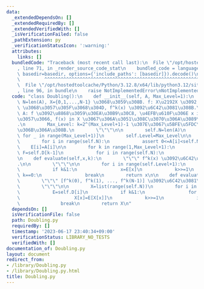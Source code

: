 ```yaml
---
data:
  _extendedDependsOn: []
  _extendedRequiredBy: []
  _extendedVerifiedWith: []
  _isVerificationFailed: false
  _pathExtension: py
  _verificationStatusIcon: ':warning:'
  attributes:
    links: []
  bundledCode: "Traceback (most recent call last):\n  File \"/opt/hostedtoolcache/Python/3.12.8/x64/lib/python3.12/site-packages/onlinejudge_verify/documentation/build.py\"\
    , line 71, in _render_source_code_stat\n    bundled_code = language.bundle(stat.path,\
    \ basedir=basedir, options={'include_paths': [basedir]}).decode()\n          \
    \         ^^^^^^^^^^^^^^^^^^^^^^^^^^^^^^^^^^^^^^^^^^^^^^^^^^^^^^^^^^^^^^^^^^^^^^^^^^^^^^^^^\n\
    \  File \"/opt/hostedtoolcache/Python/3.12.8/x64/lib/python3.12/site-packages/onlinejudge_verify/languages/python.py\"\
    , line 96, in bundle\n    raise NotImplementedError\nNotImplementedError\n"
  code: "class Doubling():\n    def __init__(self, A, Max_Level=1):\n        \"\"\"\
    \ N=len(A), X={0,1,...,N-1} \u3068\u3059\u308B. f: X\u2192X \u3092 f(x):=A[x]\
    \ \u3068\u3057\u305F\u3068\u304D, f^k(x) \u3092\u6C42\u3081\u308B.\n\n       \
    \ A: f \u3092\u8868\u3059\u30EA\u30B9\u30C8, \u4EFB\u610F\u306E x in X \u306B\u5BFE\
    \u3057\u3066, f(x) in X \u3067\u306A\u3051\u308C\u3070\u306A\u3089\u306A\u3044\
    .\n        Max_Level: k=2^(Max_Level+1)-1 \u307E\u3067\u5BFE\u5FDC\u53EF\u80FD\
    \u306B\u306A\u308B.\n        \"\"\"\n\n        self.N=len(A)\n        self.D=[[0]*self.N\
    \ for _ in range(Max_Level+1)]\n        self.Level=Max_Level\n\n        E=self.D[0]\n\
    \        for i in range(self.N):\n            assert 0<=A[i]<self.N\n        \
    \    E[i]=A[i]\n\n        for k in range(1,Max_Level+1):\n            E=self.D[k];\
    \ F=self.D[k-1]\n            for i in range(self.N):\n                E[i]=F[F[i]]\n\
    \n    def evaluate(self,x,k):\n        \"\"\" f^k(x) \u3092\u6C42\u3081\u308B\
    .\n\n        \"\"\"\n\n        for i in range(self.Level+1):\n            E=self.D[i]\n\
    \            if k&1:\n                x=E[x]\n            k>>=1\n            if\
    \ k==0:\n                break\n        return x\n\n    def evaluate_list(self,k):\n\
    \        \"\"\" [f^k(0), f^k(1), ..., f^k(N-1)] \u3092\u6C42\u3081\u308B.\n\n\
    \        \"\"\"\n\n        X=list(range(self.N))\n        for i in range(self.Level+1):\n\
    \            E=self.D[i]\n            if k&1:\n                for x in range(self.N):\n\
    \                    X[x]=E[X[x]]\n            k>>=1\n            if k==0:\n \
    \               break\n        return X\n"
  dependsOn: []
  isVerificationFile: false
  path: Doubling.py
  requiredBy: []
  timestamp: '2023-06-17 23:40:34+09:00'
  verificationStatus: LIBRARY_NO_TESTS
  verifiedWith: []
documentation_of: Doubling.py
layout: document
redirect_from:
- /library/Doubling.py
- /library/Doubling.py.html
title: Doubling.py
---
```

